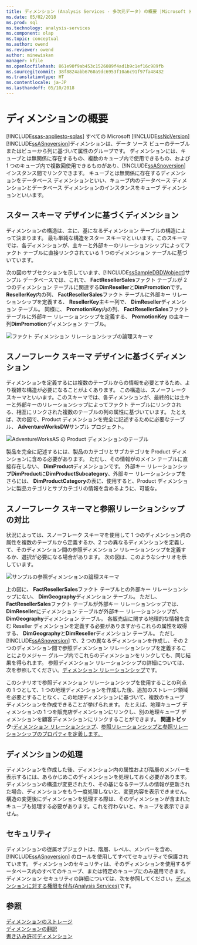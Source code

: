 ```yaml
---
title: ディメンション (Analysis Services - 多次元データ) の概要 |Microsoft ドキュメント
ms.date: 05/02/2018
ms.prod: sql
ms.technology: analysis-services
ms.component: olap
ms.topic: conceptual
ms.author: owend
ms.reviewer: owend
author: minewiskan
manager: kfile
ms.openlocfilehash: 861e90f9ab453c1526089f4ad1b9c1ef16c989fb
ms.sourcegitcommit: 38f8824abb6760a9dc6953f10a6c91f97fa48432
ms.translationtype: HT
ms.contentlocale: ja-JP
ms.lasthandoff: 05/10/2018
---
```

# <a name="dimensions---introduction"></a>ディメンションの概要
[!INCLUDE[ssas-appliesto-sqlas](../../includes/ssas-appliesto-sqlas.md)]
  すべての Microsoft [!INCLUDE[ssNoVersion](../../includes/ssnoversion-md.md)] [!INCLUDE[ssASnoversion](../../includes/ssasnoversion-md.md)]ディメンションは、データ ソース ビューのテーブルまたはビューから列に基づいて属性のグループです。 ディメンションには、キューブとは無関係に存在するもの、複数のキューブ内で使用できるもの、および 1 つのキューブ内で複数回使用できるものがあり、[!INCLUDE[ssASnoversion](../../includes/ssasnoversion-md.md)] インスタンス間でリンクできます。 キューブとは無関係に存在するディメンションをデータベース ディメンションといい、キューブ内のデータベース ディメンションとデータベース ディメンションのインスタンスをキューブ ディメンションといいます。  
  
## <a name="dimension-based-on-a-star-schema-design"></a>スター スキーマ デザインに基づくディメンション  
 ディメンションの構造は、主に、基になるディメンション テーブルの構造によって決まります。 最も単純な構造をスター スキーマといいます。このスキーマでは、各ディメンションが、主キーと外部キーのリレーションシップによってファクト テーブルに直接リンクされている 1 つのディメンション テーブルに基づいています。  
  
 次の図のサブセクションを示しています、[!INCLUDE[ssSampleDBDWobject](../../includes/sssampledbdwobject-md.md)]サンプル データベースでは、これで、 **FactResellerSales**ファクト テーブルが 2 つのディメンション テーブルに関連する**DimReseller**と**DimPromotion**です。 **ResellerKey**内の列、 **FactResellerSales**ファクト テーブルに外部キー リレーションシップを定義する、 **ResellerKey**主キー列で、 **DimReseller**ディメンション テーブル。 同様に、 **PromotionKey**内の列、 **FactResellerSales**ファクト テーブルに外部キー リレーションシップを定義する、 **PromotionKey** の主キー列**DimPromotion**ディメンション テーブル。  
  
 ![ファクト ディメンション リレーションシップの論理スキーマ](../../analysis-services/multidimensional-models-olap-logical-dimension-objects/media/dimfactrelationship.gif "ファクト ディメンション リレーションシップの論理スキーマ")  
  
## <a name="dimension-based-on-a-snowflake-schema-design"></a>スノーフレーク スキーマ デザインに基づくディメンション  
 ディメンションを定義するには複数のテーブルからの情報を必要とするため、より複雑な構造が必要になることがよくあります。 この構造は、スノーフレーク スキーマといいます。このスキーマでは、各ディメンションが、最終的には主キーと外部キーのリレーションシップによってファクト テーブルにリンクされる、相互にリンクされた複数のテーブルの列の属性に基づいています。 たとえば、次の図で、Product ディメンションを完全に記述するために必要なテーブル、 **AdventureWorksDW**サンプル プロジェクト。  
  
 ![AdventureWorksAS の Product ディメンションのテーブル](../../analysis-services/multidimensional-models-olap-logical-dimension-objects/media/dimproduct.gif "AdventureWorksAS の Product ディメンションのテーブル")  
  
 製品を完全に記述するには、製品のカテゴリとサブカテゴリを Product ディメンションに含める必要があります。 ただし、その情報がのメイン テーブルに直接存在しない、 **DimProduct**ディメンションです。 外部キー リレーションシップ**DimProduct**に**DimProductSubcategory**、外部キー リレーションシップをさらには、 **DimProductCategory**の表に、使用すると、Product ディメンションに製品カテゴリとサブカテゴリの情報を含めるように、可能な。  
  
## <a name="snowflake-schema-versus-reference-relationship"></a>スノーフレーク スキーマと参照リレーションシップの対比  
 状況によっては、スノーフレーク スキーマを使用して 1 つのディメンション内の属性を複数のテーブルから定義するか、2 つの異なるディメンションを定義して、そのディメンション間の参照ディメンション リレーションシップを定義するか、選択が必要になる場合があります。 次の図は、このようなシナリオを示しています。  
  
 ![サンプルの参照ディメンションの論理スキーマ](../../analysis-services/multidimensional-models-olap-logical-dimension-objects/media/dimindirect.gif "サンプル参照されるディメンションの論理スキーマ")  
  
 上の図に、 **FactResellerSales**ファクト テーブルとの外部キー リレーションシップにない、 **DimGeography**ディメンション テーブル。 ただし、 **FactResellerSales**ファクト テーブルが外部キー リレーションシップでは、 **DimReseller**にディメンション テーブルが外部キー リレーションシップが、 **DimGeography**ディメンション テーブル。 各販売店に関する地理的な情報を含む Reseller ディメンションを定義する必要がありますからこれらの属性を取得する、 **DimGeography**と**DimReseller**ディメンション テーブル。 ただし [!INCLUDE[ssASnoversion](../../includes/ssasnoversion-md.md)] で、2 つの異なるディメンションを作成し、その 2 つのディメンション間で参照ディメンション リレーションシップを定義することによりメジャー グループ内でこれらのディメンションをリンクしても、同じ結果を得られます。 参照ディメンション リレーションシップの詳細については、次を参照してください。[ディメンション リレーションシップ](../../analysis-services/multidimensional-models-olap-logical-cube-objects/dimension-relationships.md)です。  
  
 このシナリオで参照ディメンション リレーションシップを使用することの利点の 1 つとして、1 つの地理ディメンションを作成した後、追加のストレージ領域を必要とすることなく、この地理ディメンションに基づいて、複数のキューブ ディメンションを作成できることが挙げられます。 たとえば、地理キューブ ディメンションの 1 つを販売店ディメンションにリンクし、別の地理キューブ ディメンションを顧客ディメンションにリンクすることができます。 **関連トピック:**[ディメンション リレーションシップ](../../analysis-services/multidimensional-models-olap-logical-cube-objects/dimension-relationships.md)、[参照リレーションシップと参照リレーションシップのプロパティを定義します。](../../analysis-services/multidimensional-models/define-a-referenced-relationship-and-referenced-relationship-properties.md)  
  
## <a name="processing-a-dimension"></a>ディメンションの処理  
 ディメンションを作成した後、ディメンション内の属性および階層のメンバーを表示するには、あらかじめこのディメンションを処理しておく必要があります。 ディメンションの構造が変更されたり、その基になるテーブルの情報が更新された場合、ディメンションをもう一度処理しないと、変更内容を表示できません。 構造の変更後にディメンションを処理する際は、そのディメンションが含まれたキューブも処理する必要があります。これを行わないと、キューブを表示できません。  
  
## <a name="security"></a>セキュリティ  
 ディメンションの従属オブジェクトは、階層、レベル、メンバーを含め、[!INCLUDE[ssASnoversion](../../includes/ssasnoversion-md.md)] のロールを使用してすべてセキュリティで保護されています。 ディメンションのセキュリティは、そのディメンションを使用するデータベース内のすべてのキューブ、または特定のキューブにのみ適用できます。 ディメンション セキュリティの詳細については、次を参照してください。[ディメンションに対する権限を付与&#40;Analysis Services&#41;](../../analysis-services/multidimensional-models/grant-permissions-on-a-dimension-analysis-services.md)です。  
  
## <a name="see-also"></a>参照  
 [ディメンションのストレージ](../../analysis-services/multidimensional-models-olap-logical-dimension-objects/dimensions-storage.md)   
 [ディメンションの翻訳](../../analysis-services/multidimensional-models-olap-logical-dimension-objects/dimension-translations.md)   
 [書き込み許可ディメンション](../../analysis-services/multidimensional-models-olap-logical-dimension-objects/write-enabled-dimensions.md)  
  
  
